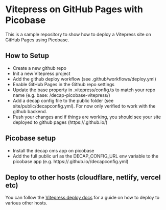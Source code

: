 # Vitepress on GitHub Pages with Picobase

This is a sample repository to show how to deploy a Vitepress site on GitHub Pages using Picobase.

## How to Setup

- Create a new github repo
- Init a new Vitepress project
- Add the github deploy workflow (see .github/workflows/deploy.yml)
- Enable GitHub Pages in the Github repo settings
- Update the base property in .vitepress/config.ts to match your repo name (e.g. base: /decap-picobase-vitepress/)
- Add a decap config file to the public folder (see site/public/decapconfig.yml). For now only verified to work with the github backend.
- Push your changes and if things are working, you should see your site deployed to github pages (https://<your-username>.github.io/<your-repo-name>)

## Picobase setup

- Install the decap cms app on picobase
- Add the full public url as the DECAP_CONFIG_URL env variable to the picobase app (e.g. https://<your-username>.github.io/<your-repo-name>/decapconfig.yml)

## Deploy to other hosts (cloudflare, netlify, vercel etc)

You can follow the [Vitepress deploy docs](https://vitepress.dev/guide/deploy) for a guide on how to deploy to various other hosts.
